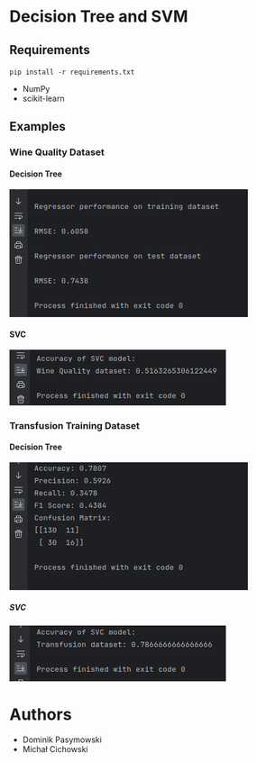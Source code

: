 # Decision Tree and SVM

## Requirements

``pip install -r requirements.txt``

- NumPy
- scikit-learn

## Examples

### Wine Quality Dataset

#### Decision Tree
![img.png](img.png)

#### SVC
![img_3.png](img_3.png)

### Transfusion Training Dataset

#### Decision Tree
![img_1.png](img_1.png)

##### SVC
![img_2.png](img_2.png)

# Authors
- Dominik Pasymowski
- Michał Cichowski
